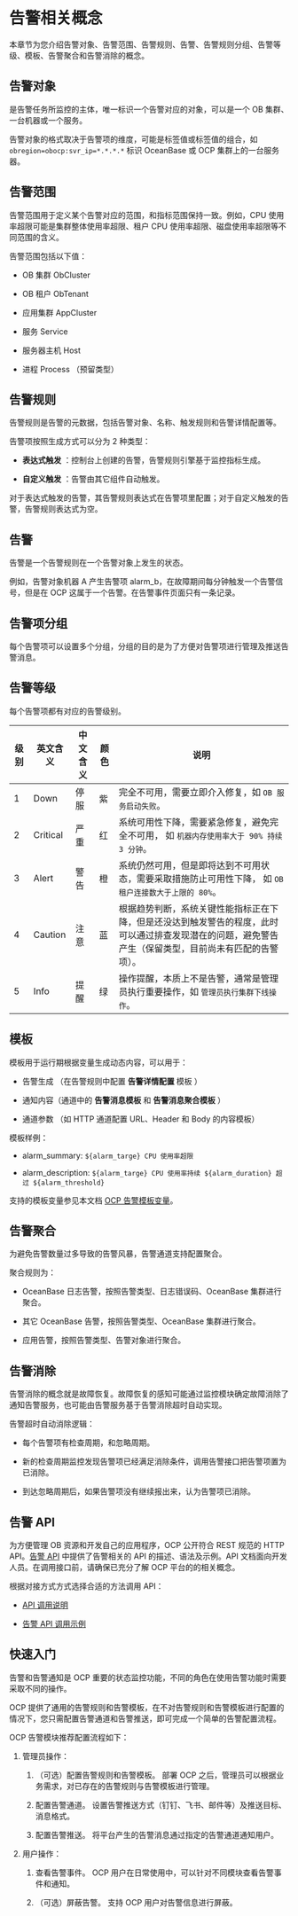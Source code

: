 # 告警相关概念

本章节为您介绍告警对象、告警范围、告警规则、告警、告警规则分组、告警等级、模板、告警聚合和告警消除的概念。

## 告警对象

是告警任务所监控的主体，唯一标识一个告警对应的对象，可以是一个 OB 集群、一台机器或一个服务。

告警对象的格式取决于告警项的维度，可能是标签值或标签值的组合，如 `obregion=obocp:svr_ip=*.*.*.*` 标识 OceanBase 或 OCP 集群上的一台服务器。

## 告警范围

告警范围用于定义某个告警对应的范围，和指标范围保持一致。例如，CPU 使用率超限可能是集群整体使用率超限、租户 CPU 使用率超限、磁盘使用率超限等不同范围的含义。

告警范围包括以下值：

* OB 集群 ObCluster

* OB 租户 ObTenant

* 应用集群 AppCluster

* 服务 Service

* 服务器主机 Host

* 进程 Process （预留类型）

## 告警规则

告警规则是告警的元数据，包括告警对象、名称、触发规则和告警详情配置等。

告警项按照生成方式可以分为 2 种类型：

* **表达式触发** ：控制台上创建的告警，告警规则引擎基于监控指标生成。

* **自定义触发** ：告警由其它组件自动触发。

对于表达式触发的告警，其告警规则表达式在告警项里配置；对于自定义触发的告警，告警规则表达式为空。

## 告警

告警是一个告警规则在一个告警对象上发生的状态。

例如，告警对象机器 A 产生告警项 alarm_b，在故障期间每分钟触发一个告警信号，但是在 OCP 这属于一个告警。在告警事件页面只有一条记录。

## 告警项分组

每个告警项可以设置多个分组，分组的目的是为了方便对告警项进行管理及推送告警消息。

## 告警等级

每个告警项都有对应的告警级别。

| **级别** | **英文含义** | **中文含义** | **颜色** |                                   **说明**                                    |
|--------|----------|----------|--------|-----------------------------------------------------------------------------|
| 1      | Down     | 停服       | 紫      | 完全不可用，需要立即介入修复，如  `OB 服务启动失败`。                               |
| 2      | Critical | 严重       | 红      | 系统可用性下降，需要紧急修复，避免完全不可用， 如  `机器内存使用率大于 90% 持续 3 分钟`。             |
| 3      | Alert    | 警告       | 橙      | 系统仍然可用，但是即将达到不可用状态，需要采取措施防止可用性下降， 如  `OB 租户连接数大于上限的 80%`。     |
| 4      | Caution  | 注意       | 蓝      | 根据趋势判断，系统关键性能指标正在下降，但是还没达到触发警告的程度，此时可以通过排查发现潜在的问题，避免警告产生（保留类型，目前尚未有匹配的告警项）。 |
| 5      | Info     | 提醒       | 绿      | 操作提醒，本质上不是告警，通常是管理员执行重要操作，如  `管理员执行集群下线操作`。                 |

## 模板

模板用于运行期根据变量生成动态内容，可以用于：

* 告警生成 （在告警规则中配置 **告警详情配置** 模板 ）

* 通知内容（通道中的 **告警消息模板** 和 **告警消息聚合模板** ）

* 通道参数 （如 HTTP 通道配置 URL、Header 和 Body 的内容模板）

模板样例：

* alarm_summary: `${alarm_targe} CPU 使用率超限`

* alarm_description: `${alarm_targe} CPU 使用率持续 ${alarm_duration} 超过 ${alarm_threshold}`

支持的模板变量参见本文档 [OCP 告警模板变量](../1300.appendix-2/500.ocp-alert-template-variables.md)。

## 告警聚合

为避免告警数量过多导致的告警风暴，告警通道支持配置聚合。

聚合规则为：

* OceanBase 日志告警，按照告警类型、日志错误码、OceanBase 集群进行聚合。

* 其它 OceanBase 告警，按照告警类型、OceanBase 集群进行聚合。

* 应用告警，按照告警类型、告警对象进行聚合。

## 告警消除

告警消除的概念就是故障恢复。故障恢复的感知可能通过监控模块确定故障消除了通知告警服务，也可能由告警服务基于告警消除超时自动实现。

告警超时自动消除逻辑：

* 每个告警项有检查周期，和忽略周期。

* 新的检查周期监控发现告警项已经满足消除条件，调用告警接口把告警项置为已消除。

* 到达忽略周期后，如果告警项没有继续报出来，认为告警项已消除。

## 告警 API

为方便管理 OB 资源和开发自己的应用程序，OCP 公开符合 REST 规范的 HTTP API。[告警 API](../../600.api-reference/900.alert/100.alert-events/100.query-the-alert-event-list.md) 中提供了告警相关的 API 的描述、语法及示例。API 文档面向开发人员。在调用接口前，请确保已充分了解 OCP 平台的的相关概念。

根据对接方式方式选择合适的方法调用 API：

* [API 调用说明](../../600.api-reference/200.api-call-description.md)

* [告警 API 调用示例](../1300.appendix-2/600.sample-call.md)

## 快速入门

告警和告警通知是 OCP 重要的状态监控功能，不同的角色在使用告警功能时需要采取不同的操作。

OCP 提供了通用的告警规则和告警模板，在不对告警规则和告警模板进行配置的情况下，您只需配置告警通道和告警推送，即可完成一个简单的告警配置流程。

OCP 告警模块推荐配置流程如下：

1. 管理员操作：

   1. （可选）配置告警规则和告警模板。
   部署 OCP 之后，管理员可以根据业务需求，对已存在的告警规则与告警模板进行管理。

   2. 配置告警通道。
   设置告警推送方式（钉钉、飞书、邮件等）及推送目标、消息格式。

   3. 配置告警推送。
   将平台产生的告警消息通过指定的告警通道通知用户。

2. 用户操作：

   1. 查看告警事件。
   OCP 用户在日常使用中，可以针对不同模块查看告警事件和通知。

   2. （可选）屏蔽告警。
   支持 OCP 用户对告警信息进行屏蔽。
